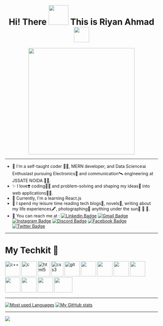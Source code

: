 
<h1 align ="center"> Hi! There <img src = "https://media.tenor.com/images/b617c36f9db276d3146e974b8ff64f4c/tenor.gif" width = 65 /> This is Riyan Ahmad
  <img src ="https://media.tenor.com/images/005e99522fd298c8391bb66d1f7274e9/tenor.gif" width = 50 /> </h1>
  
  <div align = "center">
  <img src ="https://media2.giphy.com/media/WFZvB7VIXBgiz3oDXE/giphy.gif?cid=ecf05e47go2wua2pqiidm1pwg1kt0qdcub7330k6wwbnifwi&rid=giphy.gif&ct=s" width = 350>
  </div>
  <hr>
  
  - 👦 I'm a self-taught coder 🧑‍💻, MERN developer, and Data Science📊 Enthusiast pursuing Electronics🤖 and communication🛰️ engineering at JSSATE NOIDA 👨‍🎓.
  - ✨ I love❣️ coding👨‍💻 and problem-solving and shaping my ideas💭 into web applications👨‍💻.
  - 👯 Currently, I'm a learning React.js
  - 🥰 I spend my leisure time reading tech blogs📱, novels📗, writing about my life experiences🖋, photographing📸 anything under the sun🌻 🍂 🐇.
  - 📩 You can reach me at :
[![Linkedin Badge](https://img.shields.io/badge/-RiyanAhmad-blue?style=flat-square&logo=Linkedin&logoColor=white&link=https://www.linkedin.com/in/riyanahmad/)](https://www.linkedin.com/in/riyanahmad/)
[![Gmail Badge](https://img.shields.io/badge/-riyanahmad99@gmail.com-c14438?style=flat-square&logo=Gmail&logoColor=white&link=mailto:riyanahmad99@gmail.com)](mailto:riyanahmad99@gmail.com)
[![Instagram Badge](https://img.shields.io/badge/-rnriyan-important?style=flat-square&logo=instagram&logoColor=white&link=https://www.instagram.com/rnriyan/)](https://www.instagram.com/rnriyan/)
[![Discord Badge](https://img.shields.io/badge/-dexterrxx-blue?style=flat-square&logo=discord&logoColor=white&link=https://discord.gg/qnqR2rphEH)](https://discord.gg/qnqR2rphEH)
[![Facebook Badge](https://img.shields.io/badge/-RiyanAhmad-informational?style=flat-square&logo=facebook&logoColor=white&link=https://www.facebook.com/dexterrxx31)](https:https://www.facebook.com/dexterrxx31)
[![Twitter Badge](https://img.shields.io/badge/-Rnriyan-9cf?style=flat-square&logo=twitter&logoColor=white&link=https://twitter.com/Rnriyan31)](https://twitter.com/Rnriyan31)
   <hr>

# My Techkit 🧰 

<p align="left">
<img src="https://img.icons8.com/color/144/000000/c-plus-plus-logo.png" alt="c++" width="50" height="50"/>
<img src="https://img.icons8.com/color/48/000000/c-programming.png" alt="c" width="50" height="50"/>
<img src="https://upload.wikimedia.org/wikipedia/commons/thumb/6/61/HTML5_logo_and_wordmark.svg/512px-HTML5_logo_and_wordmark.svg.png" alt="html5" width="40" height="50"/> 
<img src="https://upload.wikimedia.org/wikipedia/commons/thumb/d/d5/CSS3_logo_and_wordmark.svg/1200px-CSS3_logo_and_wordmark.svg.png" alt="css3" width="40" height="50"/> 
<img src="https://www.vectorlogo.zone/logos/git-scm/git-scm-icon.svg" alt="git" width="50" height="50"/>
<img src="https://img.icons8.com/color/144/000000/javascript--v1.png" width="50" height="50"/>
<img src="https://img.icons8.com/color/144/000000/python--v2.png" width="50" height="50"/>
<img src="https://img.icons8.com/color/144/000000/nodejs.png" width="50" height="50"/>
<img src="https://img.icons8.com/officel/80/000000/react.png" width="50" height="50"/>
<img src="https://img.icons8.com/color/144/000000/mysql-logo.png" width="50" height="50"/>
<img src="https://img.icons8.com/color/144/000000/mongodb.png" width="50" height="50"/>
<img src="https://img.icons8.com/dusk/128/000000/php-logo.png" width="50" height="50"/>
<img src="https://upload.wikimedia.org/wikipedia/commons/thumb/b/b2/Bootstrap_logo.svg/2560px-Bootstrap_logo.svg.png" width="60" height="50"/>
</p>
<hr>

[![Most used Languages](https://github-readme-stats.vercel.app/api/top-langs/?username=dexterrxx31&exclude_repo=DeepLearning_PyTorch,Machine-Learning,e-yantra&theme=radical)](https://github.com/dexterrxx31/github-readme-stats) 
[![My GitHub stats](https://github-readme-stats.vercel.app/api?username=dexterrxx31&show_icons=true&theme=radical)](https://github.com/dexterrxx31/github-readme-stats)

<hr>

![](https://komarev.com/ghpvc/?username=dexterrxx31&color=red&style=flat-square)

<!--
**dexterrxx31/dexterrxx31** is a ✨ _special_ ✨ repository because its `README.md` (this file) appears on your GitHub profile.

Here are some ideas to get &you started:
--
<!-- 💬 Ask me about ...
- 🤔 I’m looking for help with Backend Development--> 

<!-- 😄 Pronouns: ...
- ⚡ Fun fact: ... -->


